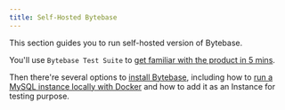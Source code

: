 ```yaml
---
title: Self-Hosted Bytebase
---
```


This section guides you to run self-hosted version of Bytebase.

You'll use `Bytebase Test Suite` to [get familiar with the product in 5 mins](/docs/get-started/quick-start).

Then there're several options to [install Bytebase](/docs/get-started/install/overview), including how to [run a MySQL instance locally with Docker](/docs/get-started/install/local-mysql-instance) and how to add it as an Instance for testing purpose.
